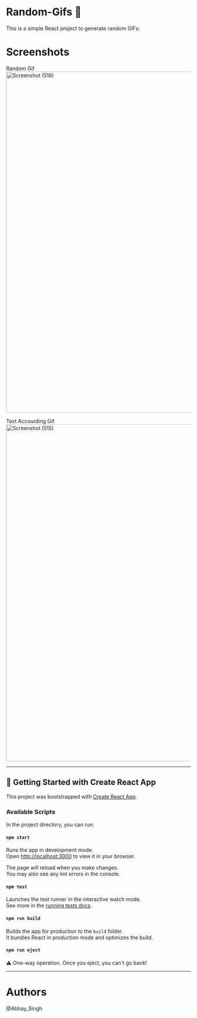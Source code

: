 # Random-Gifs 🎲

This is a simple React project to generate random GIFs.

# Screenshots
Random Gif
<img width="1903" height="928" alt="Screenshot (518)" src="https://github.com/user-attachments/assets/e207c385-b6e9-4b2e-9749-dd017660694d" />

Text Accourding Gif
<img width="1903" height="917" alt="Screenshot (515)" src="https://github.com/user-attachments/assets/c366e61f-18fe-4e57-bcf7-eb9421611c1f" />

---

## 🚀 Getting Started with Create React App

This project was bootstrapped with [Create React App](https://github.com/facebook/create-react-app).

### Available Scripts

In the project directory, you can run:

#### `npm start`
Runs the app in development mode.  
Open [http://localhost:3000](http://localhost:3000) to view it in your browser.

The page will reload when you make changes.  
You may also see any lint errors in the console.

#### `npm test`
Launches the test runner in the interactive watch mode.  
See more in the [running tests docs](https://facebook.github.io/create-react-app/docs/running-tests).

#### `npm run build`
Builds the app for production to the `build` folder.  
It bundles React in production mode and optimizes the build.

#### `npm run eject`
⚠️ One-way operation. Once you eject, you can't go back!

---

# Authors
@Abhay_Singh
